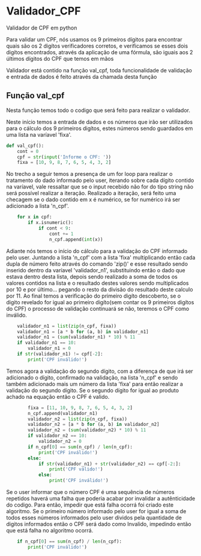 # Validador_CPF
Validador de CPF em python

Para validar um CPF, nós usamos os 9 primeiros dígitos para encontrar quais são os 2 digítos verificadores corretos, e verificamos se esses dois digítos encontrados, através da aplicação de uma fórmula, são iguais aos 2 últimos dígitos do CPF que temos em mãos


Validador está contido na função val_cpf, toda funcionalidade de validação e entrada de dados é feito através da chamada desta função


## Função val_cpf
Nesta função temos todo o codigo que será feito para realizar o validador.



Neste início temos a entrada de dados e os números que irão ser utilizados para o cálculo dos 9 primeiros digítos, estes números sendo guardados em uma lista na varíavel 'fixa'.
```python
def val_cpf():
    cont = 0
    cpf = str(input('Informe o CPF: '))
    fixa = [10, 9, 8, 7, 6, 5, 4, 3, 2]
```


No trecho a seguir temos a presença de um for loop para realizar o tratamento do dado informado pelo user, iterando sobre cada dígito contido na varíavel, vale ressaltar que se o input recebido não for do tipo string não será possível realizar a iteração. Realizado a iteração, será feito uma checagem se o dado contido em x é numérico, se for numérico irá ser adicionado a lista 'n_cpf'. 

```python
    for x in cpf:
        if x.isnumeric():
            if cont < 9:
                cont += 1
                n_cpf.append(int(x))
```

Adiante nós temos o início do cálculo para a validação do CPF informado pelo user. Juntando a lista 'n_cpf' com a lista 'fixa' multiplicando então cada dupla de número feito através do comando 'zip()' e esse resultado sendo inserido dentro da varíavel 'validador_n1', substituindo então o dado que estava dentro desta lista, depois sendo realizado a soma de todos os valores contidos na lista e o resultado destes valores sendo multiplicados por 10 e por último... pegando o resto da divisão do resultado deste calculo por 11. 
Ao final temos a verificação do primeiro digíto descoberto, se o digito revelado for igual ao primeiro digíto(sem contar os 9 primeiros digítos do CPF) o processo de validação continuará se não, teremos o CPF como inválido.
```python
    validador_n1 = list(zip(n_cpf, fixa))
    validador_n1 = [a * b for (a, b) in validador_n1]
    validador_n1 = (sum(validador_n1) * 10) % 11
    if validador_n1 == 10:
        validador_n1 = 0
    if str(validador_n1) != cpf[-2]:
        print('CPF inválido!')
```

Temos agora a validação do segundo dígito, com a diferença de que irá ser adicionado o dígito, confirmado na validação, na lista 'n_cpf' e sendo também adicionado mais um número da lista 'fixa' para então realizar a validação do segundo dígito. 
Se o segundo dígito for igual ao produto achado na equação então o CPF é valido.
```python 
        fixa = [11, 10, 9, 8, 7, 6, 5, 4, 3, 2]
        n_cpf.append(validador_n1)
        validador_n2 = list(zip(n_cpf, fixa))
        validador_n2 = [a * b for (a, b) in validador_n2]
        validador_n2 = (sum(validador_n2) * 10) % 11
        if validador_n2 == 10:
            validador_n2 = 0
        if n_cpf[0] == sum(n_cpf) / len(n_cpf):
            print('CPF inválido!')
        else:
            if str(validador_n1) + str(validador_n2) == cpf[-2:]:
                print('CPF válido!')
            else:
                print('CPF inválido!')
```

Se o user informar que o número CPF é uma sequência de números repetidos haverá uma falha que poderia acabar por invalidar a autênticidade do codigo. Para então, impedir que está falha ocorrá foi criado este algoritmo. Se o primeiro número informado pelo user for igual a soma de todos esses números informados pelo user dividos pela quantidade de digitos informados então o CPF será dado como Invalido, impedindo então que está falha no algoritmo ocorrá.  

```python
    if n_cpf[0] == sum(n_cpf) / len(n_cpf):
        print('CPF inválido!')
```
